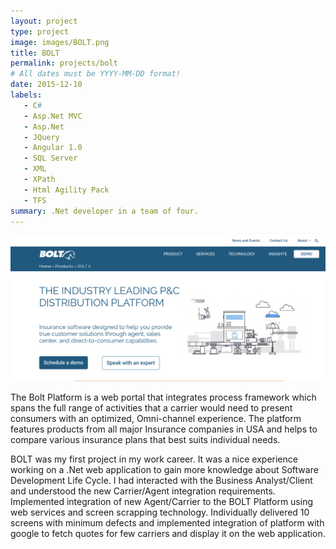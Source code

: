 ```yaml
---
layout: project
type: project
image: images/BOLT.png
title: BOLT
permalink: projects/bolt
# All dates must be YYYY-MM-DD format!
date: 2015-12-10
labels:
   - C#
   - Asp.Net MVC
   - Asp.Net
   - JQuery
   - Angular 1.0
   - SQL Server
   - XML
   - XPath
   - Html Agility Pack
   - TFS
summary: .Net developer in a team of four.
---
```


<img class="ui image" src="../images/BOLT.png">

The Bolt Platform is a web portal that integrates process framework which spans the full range of activities that a carrier would need to present consumers with an optimized, Omni-channel experience. The platform features products from all major Insurance companies in USA and helps to compare various insurance plans that best suits individual needs.

BOLT was my first project in my work career. It was a nice experience working on a .Net web application to gain more knowledge about Software Development Life Cycle. I had interacted with the Business Analyst/Client and understood the new Carrier/Agent integration requirements. Implemented integration of new Agent/Carrier to the BOLT Platform using web services and screen scrapping technology. Individually delivered 10 screens with minimum defects and implemented integration of platform with google to fetch quotes for few carriers and display it on the web application.

